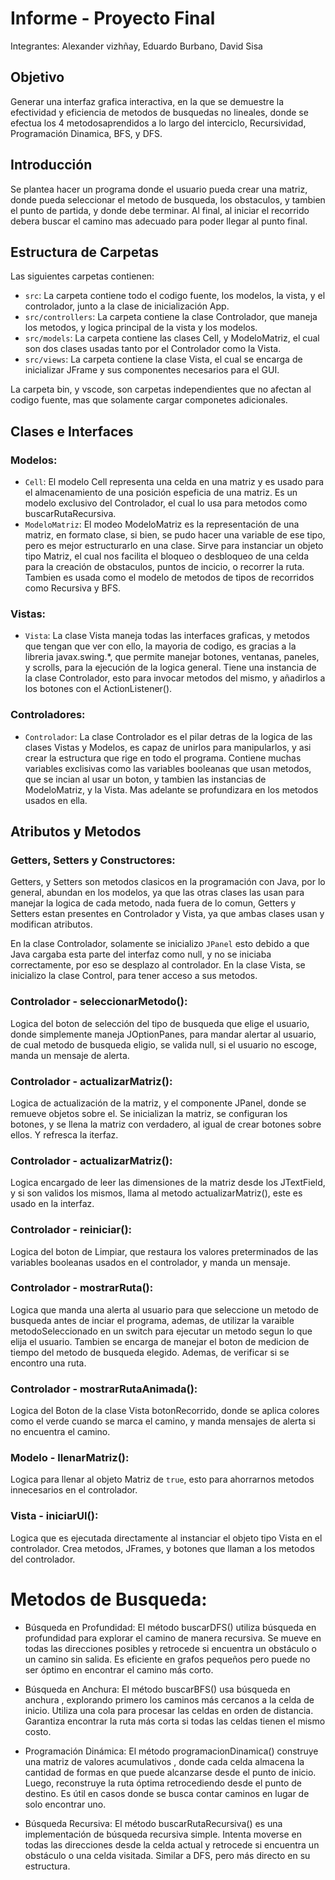 # Informe - Proyecto Final

Integrantes: Alexander vizhñay, Eduardo Burbano, David Sisa
## Objetivo
Generar una interfaz grafica interactiva, en la que se demuestre la efectividad y eficiencia de metodos de busquedas no 
lineales, donde se efectua los 4 metodosaprendidos a lo largo del interciclo, Recursividad, Programación Dinamica, BFS,
y DFS.
## Introducción
Se plantea hacer un programa donde el usuario pueda crear una matriz, donde pueda seleccionar el metodo de busqueda, los
obstaculos, y tambien el punto de partida, y donde debe terminar. Al final, al iniciar el recorrido debera buscar el 
camino mas adecuado para poder llegar al punto final.
## Estructura de Carpetas

Las siguientes carpetas contienen: 

- `src`: La carpeta contiene todo el codigo fuente, los modelos, la vista, y el controlador, junto a la clase de inicialización App.
- `src/controllers`: La carpeta contiene la clase Controlador, que maneja los metodos, y logica principal de la vista y los modelos.
- `src/models`: La carpeta contiene las clases Cell, y ModeloMatriz, el cual son dos clases usadas tanto por el Controlador como la Vista.
- `src/views`: La carpeta contiene la clase Vista, el cual se encarga de inicializar JFrame y sus componentes necesarios para el GUI.

La carpeta bin, y vscode, son carpetas independientes que no afectan al codigo fuente, mas que solamente cargar componetes adicionales.

## Clases e Interfaces

### Modelos: 
- `Cell`: El modelo Cell representa una celda en una matriz y es usado para el almacenamiento de una posición espeficia de una matriz. Es un 
modelo exclusivo del Controlador, el cual lo usa para metodos como buscarRutaRecursiva.
- `ModeloMatriz`: El modeo ModeloMatriz es la representación de una matriz, en formato clase, si bien, se pudo hacer una variable de ese tipo,
pero es mejor estructurarlo en una clase. Sirve para instanciar un objeto tipo Matriz, el cual nos facilita el bloqueo o desbloqueo de una 
celda para la creación de obstaculos, puntos de incicio, o recorrer la ruta. Tambien es usada como el modelo de metodos de tipos de recorridos
como Recursiva y BFS.

### Vistas: 
- `Vista`: La clase Vista maneja todas las interfaces graficas, y metodos que tengan que ver con ello, la mayoria de codigo, es gracias a la 
libreria javax.swing.*, que permite manejar botones, ventanas, paneles, y scrolls, para la ejecución de la logica general.
Tiene una instancia de la clase Controlador, esto para invocar metodos del mismo, y añadirlos a los botones con el ActionListener().

### Controladores:

- `Controlador`: La clase Controlador es el pilar detras de la logica de las clases Vistas y Modelos, es capaz de unirlos para manipularlos, 
y asi crear la estructura que rige en todo el programa. Contiene muchas variables exclisivas como las variables booleanas que usan metodos,
que se incian al usar un boton, y tambien las instancias de ModeloMatriz, y la Vista. Mas adelante se profundizara en los metodos usados en
ella.

## Atributos y Metodos

### Getters, Setters y Constructores: 

Getters, y Setters son metodos clasicos en la programación con Java, por lo general, abundan en los modelos, ya que las
otras clases las usan para manejar la logica de cada metodo, nada fuera de lo comun, Getters y Setters estan presentes
en Controlador y Vista, ya que ambas clases usan y modifican atributos.

En la clase Controlador, solamente se inicializo `JPanel` esto debido a que Java cargaba esta parte del interfaz como null, y no se iniciaba
correctamente, por eso se desplazo al controlador.
En la clase Vista, se inicializo la clase Control, para tener acceso a sus metodos.

### Controlador - seleccionarMetodo(): 

Logica del boton de selección del tipo de busqueda que elige el usuario, donde simplemente maneja JOptionPanes, para mandar alertar al usuario,
de cual metodo de busqueda eligio, se valida null, si el usuario no escoge, manda un mensaje de alerta.

### Controlador - actualizarMatriz(): 

Logica de actualización de la matriz, y el componente JPanel, donde se remueve objetos sobre el. Se inicializan la matriz, se configuran los botones,
y se llena la matriz con verdadero, al igual de crear botones sobre ellos. Y refresca la iterfaz.

### Controlador - actualizarMatriz(): 

Logica encargado de leer las dimensiones de la matriz desde los JTextField, y si son validos los mismos, llama al metodo actualizarMatriz(), este es
usado en la interfaz.

### Controlador - reiniciar():

Logica del boton de Limpiar, que restaura los valores preterminados de las variables booleanas usados en el controlador, y manda un mensaje.

### Controlador - mostrarRuta():

Logica que manda una alerta al usuario para que seleccione un metodo de busqueda antes de inciar el programa, ademas, de utilizar la varaible metodoSeleccionado
en un switch para ejecutar un metodo segun lo que elija el usuario. Tambien se encarga de manejar el boton de medicion de tiempo del metodo de busqueda elegido.
Ademas, de verificar si se encontro una ruta.

### Controlador - mostrarRutaAnimada():

Logica del Boton de la clase Vista botonRecorrido, donde se aplica colores como el verde cuando se marca el camino, y manda mensajes de alerta si no encuentra el 
camino.


### Modelo - llenarMatriz():

Logica para llenar al objeto Matriz de `true`, esto para ahorrarnos metodos innecesarios en el controlador.

### Vista - iniciarUI():

Logica que es ejecutada directamente al instanciar el objeto tipo Vista en el controlador. Crea metodos, JFrames, y botones que llaman a los metodos del controlador.

# Metodos de Busqueda:

- Búsqueda en Profundidad:
El método buscarDFS() utiliza búsqueda en profundidad  para explorar el camino de manera recursiva. Se mueve en todas las direcciones posibles y retrocede si encuentra un obstáculo o un camino sin salida. Es eficiente en grafos pequeños pero puede no ser óptimo en encontrar el camino más corto.

- Búsqueda en Anchura:
El método buscarBFS() usa búsqueda en anchura , explorando primero los caminos más cercanos a la celda de inicio. Utiliza una cola  para procesar las celdas en orden de distancia. Garantiza encontrar la ruta más corta si todas las celdas tienen el mismo costo.

- Programación Dinámica:
El método programacionDinamica() construye una matriz de valores acumulativos , donde cada celda almacena la cantidad de formas en que puede alcanzarse desde el punto de inicio. Luego, reconstruye la ruta óptima retrocediendo desde el punto de destino. Es útil en casos donde se busca contar caminos en lugar de solo encontrar uno.

- Búsqueda Recursiva:
El método buscarRutaRecursiva() es una implementación de búsqueda recursiva simple. Intenta moverse en todas las direcciones desde la celda actual y retrocede si encuentra un obstáculo o una celda visitada. Similar a DFS, pero más directo en su estructura.


